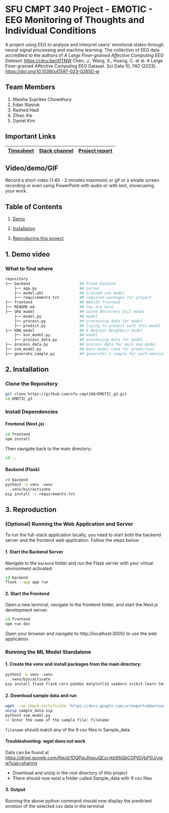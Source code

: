 # SFU CMPT 340 Project - EMOTIC - EEG Monitoring of Thoughts and Individual Conditions

A project using EEG to analyze and interpret users' emotional states through neural signal processing and machine learning.
The collection of EEG data accredited to the authors of <em>A Large Finer-grained Affective Computing EEG Dataset</em>:
https://rdcu.be/d1TNW
Chen, J., Wang, X., Huang, C. et al. A Large Finer-grained Affective Computing EEG Dataset. Sci Data 10, 740 (2023). https://doi.org/10.1038/s41597-023-02650-w

## Team Members
1. Maisha Supritee Chowdhury
2. Edan Stasiuk
3. Rashed Hadi
4. Zihao Xie
5. Daniel Kim

## Important Links

| [Timesheet](https://1sfu-my.sharepoint.com/:x:/g/personal/hamarneh_sfu_ca/ERekhh3WcIJFiFAbFqt5bpkB1A5hviZGSfY0xAEeKkKm4Q?e=TQPpXc) | [Slack channel](https://app.slack.com/client/T07K7SWL5A4/C07JS13BQUT) | [Project report](https://www.overleaf.com/project/66d0af91ae7460ea9a4852ad) |
|-----------|---------------|-------------------------|


## Video/demo/GIF
Record a short video (1:40 - 2 minutes maximum) or gif or a simple screen recording or even using PowerPoint with audio or with text, showcasing your work.


## Table of Contents
1. [Demo](#demo)

2. [Installation](#installation)

3. [Reproducing this project](#repro)



<a name="demo"></a>
## 1. Demo video



### What to find where

```bash
repository
├── backend                      ## Flask backend
    ├── app.py                   ## server
    ├── model.pkl                ## trained svm model
    ├── requirements.txt         ## required packages for project
├── frontend                     ## NextJS frontend
├── README.md                    ## You are here
├── GRU_model                    ## Gated Recurrent Unit model 
    ├── model.py                 ## model
    ├── process.py               ## processing data for model
    ├── predict.py               ## trying to predict with this model
├── KNN_model                    ## K Nearest Neighbors model
    ├── knn_model.py             ## model
    ├── process_data.py          ## processing data for model    
├── process_data.py              ## process data for main svm model
├── svm_model.py                 ## main model used for prediction
├── generate_sample.py           ## generates 1 sample for each emotion to try to predict


```

<a name="installation"></a>

## 2. Installation

### Clone the Repository

```bash
git clone https://github.com/sfu-cmpt340/EMOTIC_g3.git
cd EMOTIC_g3
```

### Install Dependencies

#### Frontend (Next.js)

```bash
cd frontend
npm install
```

Then navigate back to the main directory:

```bash
cd ..
```

#### Backend (Flask)

```bash
cd backend
python3 -m venv .venv
. .venv/bin/activate
pip install -r requirements.txt
```

<a name="repro"></a>
## 3. Reproduction

### (Optional) Running the Web Application and Server

To run the full-stack application locally, you need to start both the backend server and the frontend web application. Follow the steps below:

#### 1. Start the Backend Server

Navigate to the `backend` folder and run the Flask server with your virtual environment activated:

```bash
cd backend
flask --app app run
```

#### 2. Start the Frontend

Open a new terminal, navigate to the frontend folder, and start the Next.js development server:

```bash
cd frontend
npm run dev
```

Open your browser and navigate to http://localhost:3000/ to use the web application.

### Running the ML Model Standalone

#### 1. Create the venv and install packages from the main directory:

```bash
python3 -m venv .venv
. .venv/bin/activate
pip install flask flask_cors pandas matplotlib seaborn scikit-learn tensorflow numpy
```

#### 2. Download sample data and run

```bash
wget --no-check-certificate 'https://docs.google.com/uc?export=download&id=1DQPpjJIigouQEzcrkb9SQbCOPtSVbP5U' -O sample_data.zip
unzip sample_data.zip
python3 svm_model.py
>> Enter the name of the sample file: filename
```

`filename` should match any of the 9 csv files in Sample_data

#### Troubleshooting: wget does not work

Data can be found at https://drive.google.com/file/d/1DQPpjJIigouQEzcrkb9SQbCOPtSVbP5U/view?usp=sharing

- Download and unzip in the root directory of this project
- There should now exist a folder called Sample_data with 9 csv files 

#### 3. Output

Running the above python command should now display the predicted emotion of the selected csv data in the terminal
